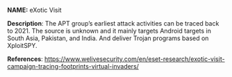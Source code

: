 **NAME:**
eXotic Visit

**Description**:
The APT group’s earliest attack activities can be traced back to 2021. The source is unknown and it mainly targets Android targets in South Asia, Pakistan, and India. And deliver Trojan programs based on XploitSPY.
  
**References**:
https://www.welivesecurity.com/en/eset-research/exotic-visit-campaign-tracing-footprints-virtual-invaders/